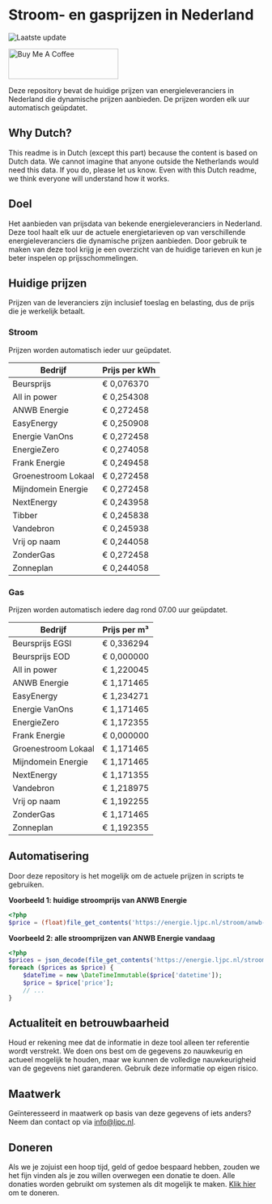 # Stroom- en gasprijzen in Nederland

![Laatste update](https://img.shields.io/badge/laatste%20update-2024--07--02%2004%3A00%20CET-brightgreen)

<a href="https://www.buymeacoffee.com/Lars-" target="_blank"><img src="https://cdn.buymeacoffee.com/buttons/v2/default-orange.png" alt="Buy Me A Coffee" height="60" style="height: 60px !important;width: 217px !important;" ></a>

Deze repository bevat de huidige prijzen van energieleveranciers in Nederland die dynamische prijzen aanbieden. De prijzen worden elk uur automatisch geüpdatet.

## Why Dutch?

This readme is in Dutch (except this part) because the content is based on Dutch data. We cannot imagine that anyone outside the Netherlands would need this data. If you do, please let us know. Even with this Dutch readme, we think
everyone will understand how it works.

## Doel

Het aanbieden van prijsdata van bekende energieleveranciers in Nederland. Deze tool haalt elk uur de actuele energietarieven op van verschillende energieleveranciers die dynamische prijzen aanbieden. Door gebruik te maken van deze tool
krijg je een overzicht van de huidige tarieven en kun je beter inspelen op prijsschommelingen.

## Huidige prijzen

Prijzen van de leveranciers zijn inclusief toeslag en belasting, dus de prijs die je werkelijk betaalt.

### Stroom

Prijzen worden automatisch ieder uur geüpdatet.

 Bedrijf | Prijs per kWh 
---------|---------------
Beursprijs | € 0,076370
All in power | € 0,254308
ANWB Energie | € 0,272458
EasyEnergy | € 0,250908
Energie VanOns | € 0,272458
EnergieZero | € 0,274058
Frank Energie | € 0,249458
Groenestroom Lokaal | € 0,272458
Mijndomein Energie | € 0,272458
NextEnergy | € 0,243958
Tibber | € 0,245838
Vandebron | € 0,245938
Vrij op naam | € 0,244058
ZonderGas | € 0,272458
Zonneplan | € 0,244058


### Gas

Prijzen worden automatisch iedere dag rond 07.00 uur geüpdatet.

 Bedrijf | Prijs per m³ 
---------|--------------
Beursprijs EGSI | € 0,336294
Beursprijs EOD | € 0,000000
All in power | € 1,220045
ANWB Energie | € 1,171465
EasyEnergy | € 1,234271
Energie VanOns | € 1,171465
EnergieZero | € 1,172355
Frank Energie | € 0,000000
Groenestroom Lokaal | € 1,171465
Mijndomein Energie | € 1,171465
NextEnergy | € 1,171355
Vandebron | € 1,218975
Vrij op naam | € 1,192255
ZonderGas | € 1,171465
Zonneplan | € 1,192355


## Automatisering

Door deze repository is het mogelijk om de actuele prijzen in scripts te gebruiken.

**Voorbeeld 1: huidige stroomprijs van ANWB Energie**

```php
<?php
$price = (float)file_get_contents('https://energie.ljpc.nl/stroom/anwb-energie-nu.txt');

```

**Voorbeeld 2: alle stroomprijzen van ANWB Energie vandaag**

```php
<?php
$prices = json_decode(file_get_contents('https://energie.ljpc.nl/stroom/all-in-power-vandaag.json'),true);
foreach ($prices as $price) {
    $dateTime = new \DateTimeImmutable($price['datetime']);
    $price = $price['price'];
    // ...
}
```

## Actualiteit en betrouwbaarheid

Houd er rekening mee dat de informatie in deze tool alleen ter referentie wordt verstrekt. We doen ons best om de gegevens zo nauwkeurig en actueel mogelijk te houden, maar we kunnen de volledige nauwkeurigheid van de gegevens niet
garanderen. Gebruik deze informatie op eigen risico.

## Maatwerk

Geïnteresseerd in maatwerk op basis van deze gegevens of iets anders? Neem dan contact op
via [info@ljpc.nl](mailto:info@ljpc.nl?subject=Energie%20prijzen).

## Doneren

Als we je zojuist een hoop tijd, geld of gedoe bespaard hebben, zouden we het fijn vinden als je zou willen overwegen een
donatie te doen. Alle donaties worden gebruikt om systemen als dit mogelijk te
maken. [Klik hier](https://www.buymeacoffee.com/Lars-) om te doneren.
